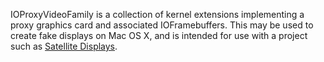 IOProxyVideoFamily is a collection of kernel extensions implementing a proxy graphics card and associated IOFramebuffers. This may be used to create fake displays on Mac OS X, and is intended for use with a project such as [Satellite Displays](http://code.google.com/p/satellitedisplays).